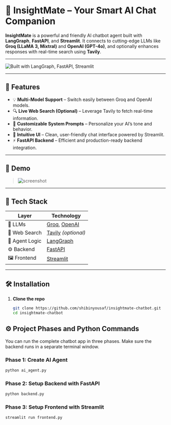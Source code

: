 # 🤖 InsightMate – Your Smart AI Chat Companion

**InsightMate** is a powerful and friendly AI chatbot agent built with **LangGraph**, **FastAPI**, and **Streamlit**. It connects to cutting-edge LLMs like **Groq (LLaMA 3, Mixtral)** and **OpenAI (GPT-4o)**, and optionally enhances responses with real-time search using **Tavily**.

---

![Built with LangGraph, FastAPI, Streamlit](https://img.shields.io/badge/Built%20With-LangGraph%20%7C%20FastAPI%20%7C%20Streamlit-blue)

---

## 🚀 Features

- 💡 **Multi-Model Support** – Switch easily between Groq and OpenAI models.
- 🔍 **Live Web Search (Optional)** – Leverage Tavily to fetch real-time information.
- 🧠 **Customizable System Prompts** – Personalize your AI’s tone and behavior.
- 💬 **Intuitive UI** – Clean, user-friendly chat interface powered by Streamlit.
- ⚡ **FastAPI Backend** – Efficient and production-ready backend integration.

---

## 📸 Demo

> ![screenshot](https://via.placeholder.com/800x300.png?text=Insert+Streamlit+UI+Screenshot+Here)

---

## 🧰 Tech Stack

| Layer        | Technology                         |
|--------------|-------------------------------------|
| 🧠 LLMs       | [Groq](https://groq.com), [OpenAI](https://openai.com) |
| 🔎 Web Search | [Tavily](https://www.tavily.com/) *(optional)* |
| 🧱 Agent Logic| [LangGraph](https://github.com/langchain-ai/langgraph) |
| ⚙️ Backend    | [FastAPI](https://fastapi.tiangolo.com)            |
| 🖼️ Frontend   | [Streamlit](https://streamlit.io)                  |

---

## 🛠️ Installation

1. **Clone the repo**
   ```bash
   git clone https://github.com/shibinyousaf/insightmate-chatbot.git
   cd insightmate-chatbot


## ⚙️ Project Phases and Python Commands

You can run the complete chatbot app in three phases. Make sure the backend runs in a separate terminal window.

###  Phase 1: Create AI Agent

```bash
python ai_agent.py
```


###  Phase 2: Setup Backend with FastAPI

```bash
python backend.py
```

###  Phase 3: Setup Frontend with Streamlit
```bash
streamlit run frontend.py
```


   
